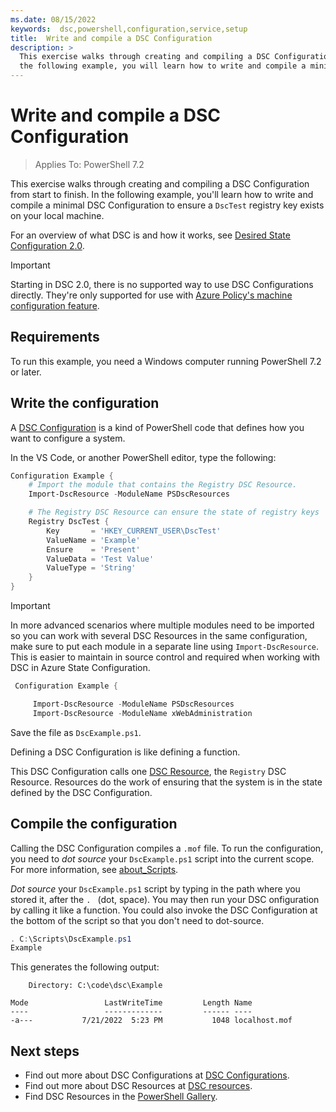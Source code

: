 ```yaml
---
ms.date: 08/15/2022
keywords:  dsc,powershell,configuration,service,setup
title:  Write and compile a DSC Configuration
description: >
  This exercise walks through creating and compiling a DSC Configuration from start to finish. In
  the following example, you will learn how to write and compile a minimal Configuration
---
```

# Write and compile a DSC Configuration

> Applies To: PowerShell 7.2

This exercise walks through creating and compiling a DSC Configuration from start to finish. In the
following example, you'll learn how to write and compile a minimal DSC Configuration to ensure a
`DscTest` registry key exists on your local machine.

For an overview of what DSC is and how it works, see [Desired State Configuration 2.0][1].

> [!IMPORTANT]
> Starting in DSC 2.0, there is no supported way to use DSC Configurations directly. They're only
> supported for use with [Azure Policy's machine configuration feature][2].

## Requirements

To run this example, you need a Windows computer running PowerShell 7.2 or later.

## Write the configuration

A [DSC Configuration][3] is a kind of PowerShell code that defines how you want to configure a
system.

In the VS Code, or another PowerShell editor, type the following:

```powershell
Configuration Example {
    # Import the module that contains the Registry DSC Resource.
    Import-DscResource -ModuleName PSDscResources

    # The Registry DSC Resource can ensure the state of registry keys
    Registry DscTest {
        Key       = 'HKEY_CURRENT_USER\DscTest'
        ValueName = 'Example'
        Ensure    = 'Present'
        ValueData = 'Test Value'
        ValueType = 'String'
    }
}
```

> [!IMPORTANT]
> In more advanced scenarios where multiple modules need to be imported so you can work with several
> DSC Resources in the same configuration, make sure to put each module in a separate line using
> `Import-DscResource`. This is easier to maintain in source control and required when working with
> DSC in Azure State Configuration.
>
> <!-- Required for machine configuration too? Can Azure State Configuration use v2? -->
>
> ```powershell
>  Configuration Example {
>
>      Import-DscResource -ModuleName PSDscResources
>      Import-DscResource -ModuleName xWebAdministration
>
> ```

Save the file as `DscExample.ps1`.

Defining a DSC Configuration is like defining a function.

This DSC Configuration calls one [DSC Resource][4], the `Registry` DSC Resource. Resources do the
work of ensuring that the system is in the state defined by the DSC Configuration.

## Compile the configuration

Calling the DSC Configuration compiles a `.mof` file. To run the configuration, you need to
_dot source_ your `DscExample.ps1` script into the current scope. For more information, see
[about_Scripts][5].

<!-- markdownlint-disable MD038 -->
_Dot source_ your `DscExample.ps1` script by typing in the path where you stored it, after the `. `
(dot, space). You may then run your DSC onfiguration by calling it like a function. You could also
invoke the DSC Configuration at the bottom of the script so that you don't need to dot-source.
<!-- markdownlint-enable MD038 -->

```powershell
. C:\Scripts\DscExample.ps1
Example
```

This generates the following output:

```Output
    Directory: C:\code\dsc\Example

Mode                 LastWriteTime         Length Name
----                 -------------         ------ ----
-a---           7/21/2022  5:23 PM           1048 localhost.mof
```

## Next steps

- Find out more about DSC Configurations at [DSC Configurations][3].
- Find out more about DSC Resources at [DSC resources][4].
- Find DSC Resources in the [PowerShell Gallery][6].

<!-- Reference Links -->

[1]: ../../overview.md
[2]:  /azure/governance/machine-configuration/overview
[3]: ../../concepts/configurations.md
[4]: ../../concepts/resources.md
[5]: /powershell/module/microsoft.powershell.core/about/about_scripts#script-scope-and-dot-sourcing
[6]: https://www.powershellgallery.com/
